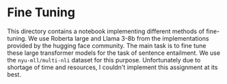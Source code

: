 # Fine Tuning

This directory contains a notebook implementing different methods of fine-tuning. We use Roberta large and Llama 3-8b from the implementations provided by the hugging face community. The main task is to fine tune these large transformer models for the task of sentence entailment. We use the `nyu-mll/multi-nli` dataset for this purpose. Unfortunately due to shortage of time and resources, I couldn't implement this assignment at its best.